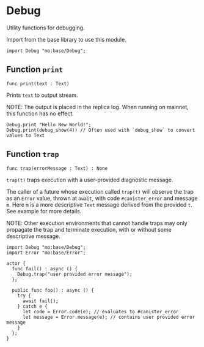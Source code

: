 # Debug
Utility functions for debugging.

Import from the base library to use this module.
```motoko name=import
import Debug "mo:base/Debug";
```

## Function `print`
``` motoko no-repl
func print(text : Text)
```

Prints `text` to output stream.

NOTE: The output is placed in the replica log. When running on mainnet,
this function has no effect.

```motoko include=import
Debug.print "Hello New World!";
Debug.print(debug_show(4)) // Often used with `debug_show` to convert values to Text
```

## Function `trap`
``` motoko no-repl
func trap(errorMessage : Text) : None
```

`trap(t)` traps execution with a user-provided diagnostic message.

The caller of a future whose execution called `trap(t)` will
observe the trap as an `Error` value, thrown at `await`, with code
`#canister_error` and message `m`. Here `m` is a more descriptive `Text`
message derived from the provided `t`. See example for more details.

NOTE: Other execution environments that cannot handle traps may only
propagate the trap and terminate execution, with or without some
descriptive message.

```motoko
import Debug "mo:base/Debug";
import Error "mo:base/Error";

actor {
  func fail() : async () {
    Debug.trap("user provided error message");
  };

  public func foo() : async () {
    try {
      await fail();
    } catch e {
      let code = Error.code(e); // evaluates to #canister_error
      let message = Error.message(e); // contains user provided error message
    }
  };
}
```
